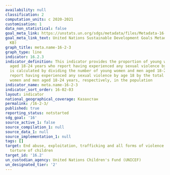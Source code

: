 ```yaml
---
availability: null
classification: 2
computation_units: с 2020-2021
customisation: 1
data_non_statistical: false
goal_meta_link: https://unstats.un.org/sdgs/metadata/files/Metadata-16-02-03.pdf
goal_meta_link_text: United Nations Sustainable Development Goals Metadata (PDF 208
  KB)
graph_title: meta.name-16-2-3
graph_type: line
indicator: 16.2.3
indicator_definition: This indicator provides the proportion of young women and men
  aged 18-24 years who report having experienced any sexual violence by age 18. It
  is calculated by dividing the number of young women and men aged 18-24 years who
  report having experienced any sexual violence by age 18 by the total number of young
  women and men aged 18-24 years, respectively, in the population
indicator_name: meta.name-16-2-3
indicator_sort_order: 16-02-03
layout: indicator
national_geographical_coverage: Казахстан
permalink: /16-2-3/
published: true
reporting_status: notstarted
sdg_goal: '16'
source_active_1: false
source_compilation_1: null
source_data_1: null
source_implementation_1: null
tags: []
target: End abuse, exploitation, trafficking and all forms of violence against and
  torture of children
target_id: '16.2'
un_custodian_agency: United Nations Children's Fund (UNICEF)
un_designated_tier: '2'
---
```


